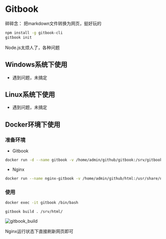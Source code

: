 # Gitbook

碎碎念：
把markdown文件转换为网页，挺好玩的

```bash
npm install -g gitbook-cli
gitbook init
```

Node.js太烦人了，各种问题

## Windows系统下使用

* 遇到问题，未搞定

## Linux系统下使用

* 遇到问题，未搞定

## Docker环境下使用

### 准备环境

* Gitbook

```bash
docker run -d --name gitbook -v /home/admin/github/gitbook:/srv/gitbook -v /home/admin/github/html:/srv/html fellah/gitbook
```

* Nginx

```bash
docker run --name nginx-gitbook -v /home/admin/github/html:/usr/share/nginx/html -d -p 80:80 nginx
```

### 使用

```bash
docker exec -it gitbook /bin/bash

gitbook build . /srv/html/
```

![gitbook_build](https://hshbypass.github.io/picx-images-hosting/pics/gitbook_build.4jnzedsai8.jpg)

Nginx运行状态下直接刷新网页即可
